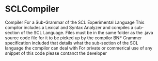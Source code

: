 # SCLCompiler
Compiler For a Sub-Grammar of the SCL Experimental Language
This compilor includes a Lexical and Syntax Analyzer and compiles a sub-section of the SCL Language. 
Files must be in the same folder as the .java source code file for it to be picked up by the compilor
BNF Grammer specification included that details what the sub-section of the SCL language the compilor can deal with
For private or commerical use of any snippet of this code please contanct the developer
